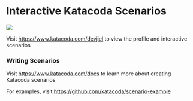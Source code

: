 # Interactive Katacoda Scenarios

[![](http://shields.katacoda.com/katacoda/devjiel/count.svg)](https://www.katacoda.com/devjiel "Get your profile on Katacoda.com")

Visit https://www.katacoda.com/devjiel to view the profile and interactive scenarios

### Writing Scenarios
Visit https://www.katacoda.com/docs to learn more about creating Katacoda scenarios

For examples, visit https://github.com/katacoda/scenario-example
